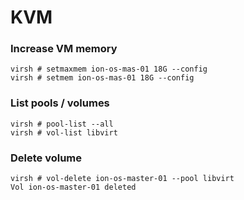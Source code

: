 # KVM

### Increase VM memory

```
virsh # setmaxmem ion-os-mas-01 18G --config
virsh # setmem ion-os-mas-01 18G --config
```

### List pools / volumes

```
virsh # pool-list --all
virsh # vol-list libvirt
```

### Delete volume

```
virsh # vol-delete ion-os-master-01 --pool libvirt
Vol ion-os-master-01 deleted
```

